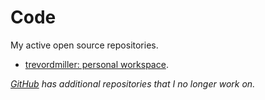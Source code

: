 # Code

My active open source repositories.

- [trevordmiller: personal workspace](https://github.com/trevordmiller/trevordmiller).

_[GitHub](https://github.com/trevordmiller) has additional repositories that I no longer work on._
